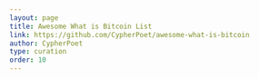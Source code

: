 ```yaml
---
layout: page
title: Awesome What is Bitcoin List
link: https://github.com/CypherPoet/awesome-what-is-bitcoin
author: CypherPoet
type: curation
order: 10
---
```

